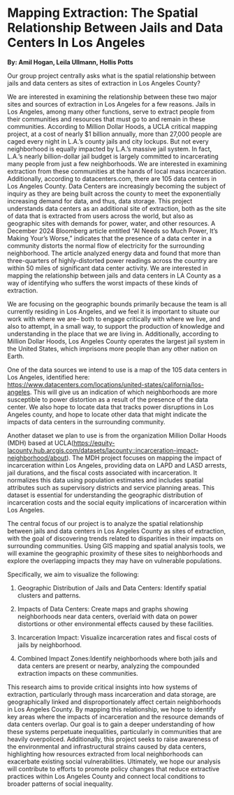 # Mapping Extraction: The Spatial Relationship Between Jails and Data Centers In Los Angeles

**By: Amil Hogan, Leila Ullmann, Hollis Potts**

Our group project centrally asks what is the spatial relationship between jails and data centers as sites of extraction in Los Angeles County? 

We are interested in examining the relationship between these two major sites and sources of extraction in Los Angeles for a few reasons. Jails in Los Angeles, among many other functions, serve to extract people from their communities and resources that must go to and remain in these communities. According to Million Dollar Hoods, a UCLA critical mapping project, at a cost of nearly $1 billion annually, more than 27,000 people are caged every night in L.A.’s county jails and city lockups. But not every neighborhood is equally impacted by L.A.’s massive jail system. In fact, L.A.’s nearly billion-dollar jail budget is largely committed to incarcerating many people from just a few neighborhoods. We are interested in examining extraction from these communities at the hands of local mass incarceration. Additionally, according to datacenters.com, there are 105 data centers in Los Angeles County. Data Centers are increasingly becoming the subject of inquiry as they are being built across the county to meet the exponentially increasing demand for data, and thus, data storage. This project understands data centers as an additional site of extraction, both as the site of data that is extracted from users across the world, but also as geographic sites with demands for power, water, and other resources. A December 2024 Bloomberg article entitled “AI Needs so Much Power, It’s Making Your’s Worse,” indicates that the presence of a data center in a community distorts the normal flow of electricity for the surrounding neighborhood. The article analyzed energy data and found that more than three-quarters of highly-distorted power readings across the country are within 50 miles of significant data center activity. We are interested in mapping the relationship between jails and data centers in LA County as a way of identifying who suffers the worst impacts of these kinds of extraction.

We are focusing on the geographic bounds primarily because the team is all currently residing in Los Angeles, and we feel it is important to situate our work with where we are– both to engage critically with where we live, and also to attempt, in a small way, to support the production of knowledge and understanding in the place that we are living in. Additionally, according to Million Dollar Hoods, Los Angeles County operates the largest jail system in the United States, which imprisons more people than any other nation on Earth. 

One of the data sources we intend to use is a map of the 105 data centers in Los Angeles, identified here: https://www.datacenters.com/locations/united-states/california/los-angeles. This will give us an indication of which neighborhoods are more susceptible to power distortion as a result of the presence of the data center. We also hope to locate data that tracks power disruptions in Los Angeles county, and hope to locate other data that might indicate the impacts of data centers in the surrounding community.

Another dataset we plan to use is from the organization Million Dollar Hoods (MDH) based at UCLA(https://equity-lacounty.hub.arcgis.com/datasets/lacounty::incarceration-impact-neighborhood/about). The MDH project focuses on mapping the impact of incarceration within Los Angeles, providing data on LAPD and LASD arrests, jail durations, and the fiscal costs associated with incarceration. It normalizes this data using population estimates and includes spatial attributes such as supervisory districts and service planning areas. This dataset is essential for understanding the geographic distribution of incarceration costs and the social equity implications of incarceration within Los Angeles.

The central focus of our project is to analyze the spatial relationship between jails and data centers in Los Angeles County as sites of extraction, with the goal of discovering trends related to disparities in their impacts on surrounding communities. Using GIS mapping and spatial analysis tools, we will examine the geographic proximity of these sites to neighborhoods and explore the overlapping impacts they may have on vulnerable populations.
 
Specifically, we aim to visualize the following: 
1. Geographic Distribution of Jails and Data Centers: Identify spatial clusters and patterns.

2. Impacts of Data Centers: Create maps and graphs showing neighborhoods near data centers, overlaid with data on power distortions or other environmental effects caused by these facilities. 

3. Incarceration Impact: Visualize incarceration rates and fiscal costs of jails by neighborhood. 

4. Combined Impact Zones:Identify neighborhoods where both jails and data centers are present or nearby, analyzing the compounded extraction impacts on these communities.

This research aims to provide critical insights into how systems of extraction, particularly through mass incarceration and data storage, are geographically linked and disproportionately affect certain neighborhoods in Los Angeles County. By mapping this relationship, we hope to identify key areas where the impacts of incarceration and the resource demands of data centers overlap. Our goal is to gain a deeper understanding of how these systems perpetuate inequalities, particularly in communities that are heavily overpoliced. Additionally, this project seeks to raise awareness of the environmental and infrastructural strains caused by data centers, highlighting how resources extracted from local neighborhoods can exacerbate existing social vulnerabilities. Ultimately, we hope our analysis will contribute to efforts to promote policy changes that reduce extractive practices within Los Angeles County and connect local conditions to broader patterns of social inequality.



